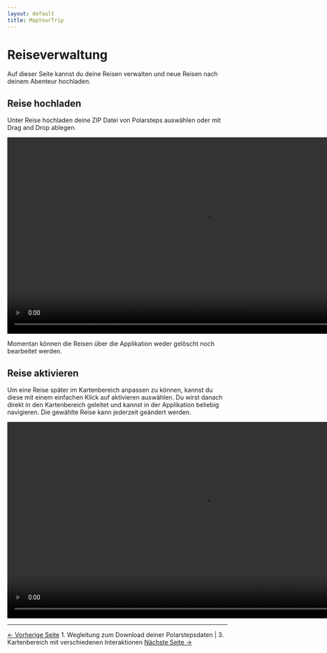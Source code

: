 ```yaml
---
layout: default
title: MapYourTrip
---
```


# Reiseverwaltung

Auf dieser Seite kannst du deine Reisen verwalten und neue Reisen nach deinem Abenteur hochladen. 

## Reise hochladen

Unter Reise hochladen deine ZIP Datei von Polarsteps auswählen oder mit Drag and Drop ablegen.

<video width="900"   controls>
  <source src="videos/HomePage_Upload.mp4" type="video/mp4">
</video>

Momentan können die Reisen über die Applikation weder gelöscht noch bearbeitet werden. 

## Reise aktivieren
 Um eine Reise später im Kartenbereich anpassen zu können, kannst du diese mit einem einfachen Klick auf aktivieren auswählen. Du wirst danach direkt in den Kartenbereich geleitet und kannst in der Applikation beliebig navigieren. Die gewählte Reise kann jederzeit geändert werden.

<video width="900"   controls>
  <source src="videos/HomePage_Aktivieren.mp4" type="video/mp4">
</video>

---

[<- Vorherige Seite](01_Polarsteps.md) 1. Wegleitung zum Download deiner Polarstepsdaten | 3. Kartenbereich mit verschiedenen Interaktionen [Nächste Seite ->](03_MapPage.md)
